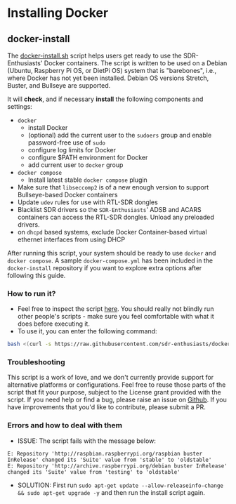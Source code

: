# Installing Docker

## docker-install

The [docker-install.sh](https://github.com/sdr-enthusiasts/docker-install) script helps users get ready to use the SDR-Enthusiasts' Docker containers.
The script is written to be used on a Debian (Ubuntu, Raspberry Pi OS, or DietPi OS) system that is "barebones", i.e., where Docker has not yet been installed. Debian OS versions Stretch, Buster, and Bullseye are supported.

It will **check**, and if necessary **install** the following components and settings:

- `docker`
  - install Docker
  - (optional) add the current user to the `sudoers` group and enable password-free use of `sudo`
  - configure log limits for Docker
  - configure $PATH environment for Docker
  - add current user to `docker` group
- `docker compose`
  - Install latest stable `docker compose` plugin
- Make sure that `libseccomp2` is of a new enough version to support Bullseye-based Docker containers
- Update `udev` rules for use with RTL-SDR dongles
- Blacklist SDR drivers so the `SDR-Enthusiasts`' ADSB and ACARS containers can access the RTL-SDR dongles. Unload any preloaded drivers.
- on `dhcpd` based systems, exclude Docker Container-based virtual ethernet interfaces from using DHCP

After running this script, your system should be ready to use `docker` and `docker compose`. A sample `docker-compose.yml` has been included in the `docker-install` repository if you want to explore extra options after following this guide.

### How to run it?

- Feel free to inspect the script [here](https://raw.githubusercontent.com/sdr-enthusiasts/docker-install/main/docker-install.sh). You should really not blindly run other people's scripts - make sure you feel comfortable with what it does before executing it.
- To use it, you can enter the following command:

```bash
bash <(curl -s https://raw.githubusercontent.com/sdr-enthusiasts/docker-install/main/docker-install.sh)
```

### Troubleshooting

This script is a work of love, and we don't currently provide support for alternative platforms or configurations.
Feel free to reuse those parts of the script that fit your purpose, subject to the License grant provided with the script.
If you need help or find a bug, please raise an issue on [Github](https://github.com/sdr-enthusiasts/docker-install/issues).
If you have improvements that you'd like to contribute, please submit a PR.

### Errors and how to deal with them

- ISSUE: The script fails with the message below:

```text
E: Repository 'http://raspbian.raspberrypi.org/raspbian buster InRelease' changed its 'Suite' value from 'stable' to 'oldstable'
E: Repository 'http://archive.raspberrypi.org/debian buster InRelease' changed its 'Suite' value from 'testing' to 'oldstable'
```

- SOLUTION: First run `sudo apt-get update --allow-releaseinfo-change && sudo apt-get upgrade -y` and then run the install script again.

